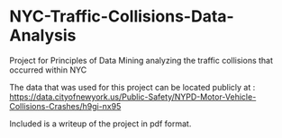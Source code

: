 # NYC-Traffic-Collisions-Data-Analysis
Project for Principles of Data Mining analyzing the traffic collisions that occurred within NYC

The data that was used for this project can be located publicly at :
https://data.cityofnewyork.us/Public-Safety/NYPD-Motor-Vehicle-Collisions-Crashes/h9gi-nx95

Included is a writeup of the project in pdf format.
